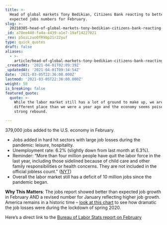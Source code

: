 ```yaml
---
title: >-
  Head of global markets Tony Bedikian, Citizens Bank reacting to better than
  expected jobs numbers for February.
slug: >-
  20210305-head-of-global-markets-tony-bedikian-citizens-bank-reacting-to-better-than-expected-jobs
_id: a78ee440-fa4a-4439-a1e7-19af14227021
_rev: p5oiLzuoOfR9bp21r22yuf
type: quick_quotes
draft: false
aliases:
  - >-
    article/head-of-global-markets-tony-bedikian-citizens-bank-reacting-to-better-than-expected-jobs-numbers-for-february/
_createdAt: '2021-04-01T02:09:39Z'
_updatedAt: '2021-04-01T09:34:54Z'
date: '2021-03-05T22:36:00.000Z'
lastmod: '2021-03-05T22:36:00.000Z'
weight: 50
is_breaking: false
featured_quote:
  quote: >-
    While the labor market still has a lot of ground to make up, we are in a
    different place than we were a year ago and the economy seems poised for a
    strong rebound.

---
```

379,000 jobs added to the U.S. economy in February.

* Jobs added in hard hit sectors with large job losses during the pandemic: leisure, hospitality.
* Unemployment rate: 6.2% (slightly down from last month at 6.3%).
* Reminder: “More than four million people have quit the labor force in the last year, including those sidelined because of child care and other family responsibilities or health concerns. They are not included in the official jobless count.” ([NYT](https://www.nytimes.com/2021/03/05/business/economy/february-2021-jobs-report.html))
* Overall the labor market still has a deficit of 10 million jobs since the pandemic began.

**Why This Matters**: The jobs report showed better than expected job growth in February AND a revised number for January reflecting higher job growth. America remains in a historic time – [look at this chart](https://www.bls.gov/charts/employment-situation/civilian-unemployment-rate.htm#) to see how dramatic the job losses were during the lockdown of spring 2020.

Here’s a direct link to the [Bureau of Labor Stats report on February](https://www.bls.gov/news.release/empsit.nr0.htm)